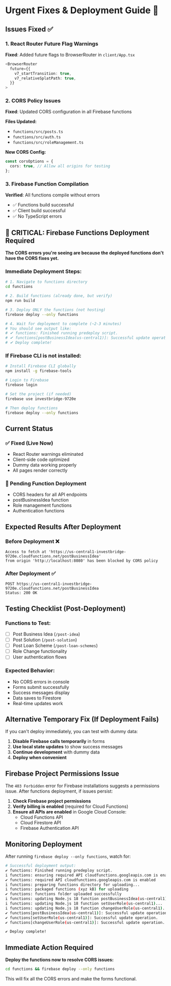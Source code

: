 # Urgent Fixes & Deployment Guide 🚨

## Issues Fixed ✅

### 1. React Router Future Flag Warnings

**Fixed**: Added future flags to BrowserRouter in `client/App.tsx`

```typescript
<BrowserRouter
  future={{
    v7_startTransition: true,
    v7_relativeSplatPath: true,
  }}
>
```

### 2. CORS Policy Issues

**Fixed**: Updated CORS configuration in all Firebase functions

**Files Updated:**

- `functions/src/posts.ts`
- `functions/src/auth.ts`
- `functions/src/roleManagement.ts`

**New CORS Config:**

```typescript
const corsOptions = {
  cors: true, // Allow all origins for testing
};
```

### 3. Firebase Function Compilation

**Verified**: All functions compile without errors

- ✅ Functions build successful
- ✅ Client build successful
- ✅ No TypeScript errors

## 🚨 CRITICAL: Firebase Functions Deployment Required

**The CORS errors you're seeing are because the deployed functions don't have the CORS fixes yet.**

### Immediate Deployment Steps:

```bash
# 1. Navigate to functions directory
cd functions

# 2. Build functions (already done, but verify)
npm run build

# 3. Deploy ONLY the functions (not hosting)
firebase deploy --only functions

# 4. Wait for deployment to complete (~2-3 minutes)
# You should see output like:
# ✔ functions: Finished running predeploy script.
# ✔ functions[postBusinessIdea(us-central1)]: Successful update operation.
# ✔ Deploy complete!
```

### If Firebase CLI is not installed:

```bash
# Install Firebase CLI globally
npm install -g firebase-tools

# Login to Firebase
firebase login

# Set the project (if needed)
firebase use investbridge-9720e

# Then deploy functions
firebase deploy --only functions
```

## Current Status

### ✅ Fixed (Live Now)

- React Router warnings eliminated
- Client-side code optimized
- Dummy data working properly
- All pages render correctly

### 🔄 Pending Function Deployment

- CORS headers for all API endpoints
- postBusinessIdea function
- Role management functions
- Authentication functions

## Expected Results After Deployment

### Before Deployment ❌

```
Access to fetch at 'https://us-central1-investbridge-9720e.cloudfunctions.net/postBusinessIdea'
from origin 'http://localhost:8080' has been blocked by CORS policy
```

### After Deployment ✅

```
POST https://us-central1-investbridge-9720e.cloudfunctions.net/postBusinessIdea
Status: 200 OK
```

## Testing Checklist (Post-Deployment)

### Functions to Test:

- [ ] Post Business Idea (`/post-idea`)
- [ ] Post Solution (`/post-solution`)
- [ ] Post Loan Scheme (`/post-loan-schemes`)
- [ ] Role Change functionality
- [ ] User authentication flows

### Expected Behavior:

- No CORS errors in console
- Forms submit successfully
- Success messages display
- Data saves to Firestore
- Real-time updates work

## Alternative Temporary Fix (If Deployment Fails)

If you can't deploy immediately, you can test with dummy data:

1. **Disable Firebase calls temporarily** in forms
2. **Use local state updates** to show success messages
3. **Continue development** with dummy data
4. **Deploy when convenient**

## Firebase Project Permissions Issue

The `403 Forbidden` error for Firebase installations suggests a permissions issue. After functions deployment, if issues persist:

1. **Check Firebase project permissions**
2. **Verify billing is enabled** (required for Cloud Functions)
3. **Ensure all APIs are enabled** in Google Cloud Console:
   - Cloud Functions API
   - Cloud Firestore API
   - Firebase Authentication API

## Monitoring Deployment

After running `firebase deploy --only functions`, watch for:

```bash
# Successful deployment output:
✔ functions: Finished running predeploy script.
i functions: ensuring required API cloudfunctions.googleapis.com is enabled...
✔ functions: required API cloudfunctions.googleapis.com is enabled
i functions: preparing functions directory for uploading...
i functions: packaged functions (xyz kB) for uploading
✔ functions: functions folder uploaded successfully
i functions: updating Node.js 18 function postBusinessIdea(us-central1)...
i functions: updating Node.js 18 function setUserRole(us-central1)...
i functions: updating Node.js 18 function changeUserRole(us-central1)...
✔ functions[postBusinessIdea(us-central1)]: Successful update operation.
✔ functions[setUserRole(us-central1)]: Successful update operation.
✔ functions[changeUserRole(us-central1)]: Successful update operation.

✔ Deploy complete!
```

## Immediate Action Required

**Deploy the functions now to resolve CORS issues:**

```bash
cd functions && firebase deploy --only functions
```

This will fix all the CORS errors and make the forms functional.
